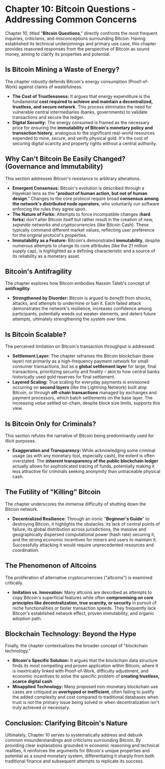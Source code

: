 # Chapter 10: Bitcoin Questions - Addressing Common Concerns

Chapter 10, titled "**Bitcoin Questions**," directly confronts the most frequent inquiries, criticisms, and misconceptions surrounding Bitcoin. Having established its technical underpinnings and primary use case, this chapter provides reasoned responses from the perspective of Bitcoin as sound money, aiming to clarify its properties and potential.

## Is Bitcoin Mining a Waste of Energy?

The chapter robustly defends Bitcoin's energy consumption (Proof-of-Work) against claims of wastefulness.

- **The Cost of Trustlessness:** It argues that energy expenditure is the fundamental **cost required to achieve and maintain a decentralized, trustless, and secure network**. This process eliminates the need for vulnerable central intermediaries (banks, governments) to validate transactions and secure the ledger.
- **Digital Security:** The energy consumed is framed as the necessary price for ensuring the **immutability of Bitcoin's monetary policy and transaction history**, analogous to the significant real-world resources expended to mine, secure, and verify physical gold. It's the cost of securing digital scarcity and property rights without a central authority.

## Why Can't Bitcoin Be Easily Changed? (Governance and Immutability)

This section addresses Bitcoin's resistance to arbitrary alterations.

- **Emergent Consensus:** Bitcoin's evolution is described through a Hayekian lens as the "**product of human action, but not of human design**." Changes to the core protocol require broad **consensus among the network's distributed node operators**, who voluntarily run software enforcing the rules they agree upon.
- **The Nature of Forks:** Attempts to force incompatible changes (**hard forks**) don't alter Bitcoin itself but rather result in the creation of _new, separate networks and cryptocurrencies_ (like Bitcoin Cash). These typically command different market values, reflecting user preference for the original protocol's properties.
- **Immutability as a Feature:** Bitcoin's demonstrated **immutability**, despite numerous attempts to change its core attributes (like the 21 million supply cap), is highlighted as a defining characteristic and a source of its reliability as a monetary asset.

## Bitcoin's Antifragility

The chapter explores how Bitcoin embodies Nassim Taleb's concept of **antifragility**.

- **Strengthened by Disorder:** Bitcoin is argued to _benefit_ from shocks, attacks, and attempts to undermine or ban it. Each failed attack demonstrates the network's resilience, increases confidence among participants, potentially weeds out weaker elements, and deters future attempts, ultimately strengthening the system over time.

## Is Bitcoin Scalable?

The perceived limitation on Bitcoin's transaction throughput is addressed.

- **Settlement Layer:** The chapter reframes the Bitcoin blockchain (base layer) not primarily as a high-frequency payment network for small consumer transactions, but as a **global settlement layer** for large, final transactions, prioritizing security and finality – akin to how central banks historically used gold reserves for final settlement.
- **Layered Scaling:** True scaling for everyday payments is envisioned occurring on **second layers** (like the Lightning Network) built atop Bitcoin, or through **off-chain transactions** managed by exchanges and payment processors, which batch settlements on the base layer. The increasing _value_ settled on-chain, despite block size limits, supports this view.

## Is Bitcoin Only for Criminals?

This section refutes the narrative of Bitcoin being predominantly used for illicit purposes.

- **Exaggeration and Transparency:** While acknowledging some criminal usage (as with any monetary tool, especially cash), the extent is often overstated. The **inherent transparency of the public blockchain ledger** actually allows for sophisticated tracing of funds, potentially making it less attractive for criminals seeking anonymity than untraceable physical cash.

## The Futility of "Killing" Bitcoin

The chapter underscores the immense difficulty of shutting down the Bitcoin network.

- **Decentralized Resilience:** Through an ironic "**Beginner's Guide**" to destroying Bitcoin, it highlights the obstacles: its lack of central points of failure, its global distribution across jurisdictions, the massive and geographically dispersed computational power (hash rate) securing it, and the strong economic incentives for miners and users to maintain it. Successfully attacking it would require unprecedented resources and coordination.

## The Phenomenon of Altcoins

The proliferation of alternative cryptocurrencies ("altcoins") is examined critically.

- **Imitation vs. Innovation:** Many altcoins are described as attempts to copy Bitcoin's superficial features while often **compromising on core principles like decentralization, true scarcity, or security** in pursuit of niche functionalities or faster transaction speeds. They frequently lack Bitcoin's established network effect, proven immutability, and organic adoption path.

## Blockchain Technology: Beyond the Hype

Finally, the chapter contextualizes the broader concept of "blockchain technology."

- **Bitcoin's Specific Solution:** It argues that the blockchain data structure finds its most compelling and proven application within Bitcoin, where it is inextricably linked with Proof-of-Work, difficulty adjustment, and economic incentives to solve the specific problem of **creating trustless, scarce digital cash**.
- **Misapplied Technology:** Many proposed non-monetary blockchain use cases are critiqued as **overhyped or inefficient**, often failing to justify the added complexity and cost compared to traditional databases when trust is not the primary issue being solved or when decentralization isn't truly achieved or necessary.

## Conclusion: Clarifying Bitcoin's Nature

Ultimately, Chapter 10 serves to systematically address and debunk common misunderstandings and criticisms surrounding Bitcoin. By providing clear explanations grounded in economic reasoning and technical realities, it reinforces the arguments for Bitcoin's unique properties and potential as a sound monetary system, differentiating it sharply from both traditional finance and subsequent attempts to replicate its success.

